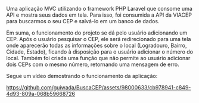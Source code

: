 Uma aplicação MVC utilizando o framework PHP Laravel que consome uma API e mostra seus dados em tela. Para isso, foi consumida a API da VIACEP para buscarmos o seu CEP e salvá-lo em um banco de dados.

Em suma, o funcionamento do projeto se dá pelo usuário adicionando um CEP. Após o usuário pesquisar o CEP, ele será redirecionado para uma tela onde aparecerão todas as informações sobre o local (Logradouro, Bairro, Cidade, Estado), ficando à disposição para o usuário adicionar o número do local. Também foi criada uma função que não permite ao usuário adicionar dois CEPs com o mesmo número, retornando uma mensagem de erro.

Segue um vídeo demostrando o funcionamento da aplicação:

https://github.com/guiwada/BuscaCEP/assets/98000633/cb978941-c849-4d93-809a-068b59668726

